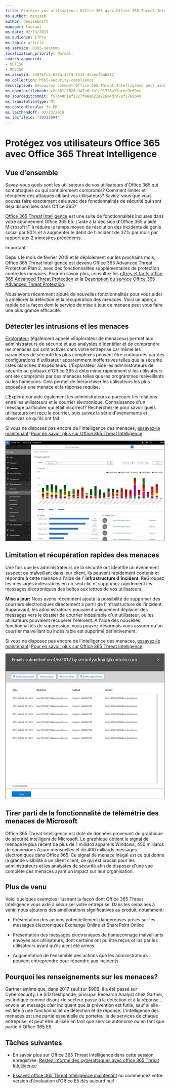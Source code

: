 ```yaml
---
title: Protégez vos utilisateurs Office 365 avec Office 365 Threat Intelligence
ms.author: deniseb
author: denisebmsft
manager: laurawi
ms.date: 02/13/2019
ms.audience: ITPro
ms.topic: article
ms.service: O365-seccomp
localization_priority: Normal
search.appverid:
- MET150
- MOE150
ms.assetid: 3387bfc3-028a-42f4-8133-4cbecfaab812
ms.collection: M365-security-compliance
description: Découvrez comment Office 365 Threat Intelligence peut aider votre organisation à détecter les intrusions et les menaces, ainsi qu'à réduire et à résoudre rapidement les menaces.
ms.openlocfilehash: c2c601c7828e947c6cfa1c91723a19acee9e09ee
ms.sourcegitcommit: f57b4001ef1327f0ea622e716a4d7d78f1769b49
ms.translationtype: MT
ms.contentlocale: fr-FR
ms.lasthandoff: 02/23/2019
ms.locfileid: "30213694"
---
```

# <a name="keep-your-office-365-users-safe-with-office-365-threat-intelligence"></a>Protégez vos utilisateurs Office 365 avec Office 365 Threat Intelligence

## <a name="overview"></a>Vue d'ensemble

Savez-vous quels sont les utilisateurs de vos utilisateurs d'Office 365 qui sont attaqués ou qui sont pirement compromis? Comment limiter et récupérer des attaques ciblant vos utilisateurs? Saviez-vous que vous pouvez faire exactement cela avec des fonctionnalités de sécurité qui sont déjà disponibles dans Office 365? 
  
[Office 365 Threat Intelligence](office-365-ti.md) est une suite de fonctionnalités incluses dans votre abonnement Office 365 E5. L'aide à la décision d'Office 365 a aidé Microsoft IT à réduire le temps moyen de résolution des incidents de génie social par 80% et à augmenter le débit de l'incident de 37% par mois par rapport aux 2 trimestres précédents. 

> [!IMPORTANT]
> Depuis le mois de février 2019 et le déploiement sur les prochains mois, Office 365 Threat Intelligence est devenu Office 365 Advanced Threat Protection Plan 2, avec des fonctionnalités supplémentaires de protection contre les menaces. Pour en savoir plus, consultez les [offres et tarifs office 365 Advanced Threat Protection](https://products.office.com/exchange/advance-threat-protection) et la [Description du service Office 365 Advanced Threat Protection](https://docs.microsoft.com/office365/servicedescriptions/office-365-advanced-threat-protection-service-description).
  
Nous avons récemment ajouté de nouvelles fonctionnalités pour vous aider à améliorer la détection et la récupération des menaces. Voici un aperçu rapide de la façon dont le service de mise à jour de menace peut vous faire une plus grande efficacité.
  
## <a name="detect-intrusions-and-threats"></a>Détecter les intrusions et les menaces

[Explorateur](use-explorer-in-security-and-compliance.md) (également appelé «Explorateur de menaces») permet aux administrateurs de sécurité et aux analystes d'identifier et de comprendre les menaces qui sont actives dans votre entreprise car même les paramètres de sécurité les plus complexes peuvent être contournés par des configurations d'utilisateur apparemment inoffensives telles que la sécurité listes blanches d'expéditeurs. L'Explorateur aide les administrateurs de sécurité ou globaux d'Office 365 à déterminer rapidement si les utilisateurs ont été compromis par des menaces telles que les programmes malveillants ou les hameçons. Cela permet de hiérarchiser les utilisateurs les plus exposés à une menace et la réponse requise. 
  
L'Explorateur aide également les administrateurs à parcourir les relations entre les utilisateurs et le courrier électronique. Connaissance d'un message particulier qui était incorrect? Recherchez-le pour savoir quels utilisateurs ont reçu le courrier, puis suivez la série d'événements et observez ce qu'ils ont fait.

Si vous ne disposez pas encore de l'intelligence des menaces, [essayez-le maintenant](https://aka.ms/tryo365threatintel3)! [Pour en savoir plus sur Office 365 Threat Intelligence](https://aka.ms/readmoreabouto365threatintel).
  
![Capture d'écran de l'Explorateur de menaces dans Office 365, codée en couleur par une famille de programmes malveillants](media/591338dd-252a-437d-b5f2-87aa42e74b0c.png)
  
## <a name="quickly-mitigate-and-recover-from-threats"></a>Limitation et récupération rapides des menaces

Une fois que les administrateurs de la sécurité ont identifié un événement suspect ou malveillant dans leur client, ils peuvent rapidement contenir et répondre à cette menace à l'aide de l' **infrastructure d'incident**. ReGroupez les messages indésirables en un seul clic et supprimez rapidement les messages électroniques des boîtes aux lettres de vos utilisateurs. 
  
 **Mise à jour:** Nous avons récemment ajouté la possibilité de supprimer des courriers électroniques directement à partir de l'infrastructure de l'incident. Auparavant, les administrateurs pouvaient uniquement déplacer des messages vers le dossier de courrier indésirable d'un utilisateur, où les utilisateurs pouvaient récupérer l'élément. À l'aide des nouvelles fonctionnalités de suppression, vous pouvez désormais vous assurer qu'un courrier malveillant ou indésirable est supprimé définitivement. 
  
Si vous ne disposez pas encore de l'intelligence des menaces, [essayez-le maintenant](https://aka.ms/tryo365threatintel3)! [Pour en savoir plus sur Office 365 Threat Intelligence](https://aka.ms/readmoreabouto365threatintel).
  
![Capture d'écran de la liste des messages de correction d'incidents](media/9d8452d3-d8d2-4b26-81f9-76396e08dd17.png)
  
## <a name="leverage-the-threat-telemetry-of-microsoft"></a>Tirer parti de la fonctionnalité de télémétrie des menaces de Microsoft

Office 365 Threat Intelligence est doté de données provenant du graphique de sécurité intelligent de Microsoft. Le graphique obtient le signal de menace le plus récent de plus de 1 milliard appareils Windows, 450 milliards de connexions Azure mensuelles et de 400 milliards messages électroniques dans Office 365. Ce signal de menace inégal est ce qui donne la grande visibilité à un client client, ce qui est crucial pour les administrateurs et les analystes de sécurité afin de disposer d'une vue complète des menaces ayant un impact sur leur organisation. 
  
## <a name="more-to-come"></a>Plus de venu

Voici quelques exemples illustrant la façon dont Office 365 Threat Intelligence vous aide à sécuriser votre entreprise. Dans les semaines à venir, nous ajoutons des améliorations significatives au produit, notamment:
  
- Présentation des actions potentiellement dangereuses prises sur les messages électroniques Exchange Online et SharePoint Online
    
- Présentation des messages électroniques de hameçonnage malveillants envoyés aux utilisateurs, dont certains ont pu être reçus et lus par les utilisateurs avant qu'ils aient été armes
    
- Augmentation de l'ensemble des actions que les administrateurs peuvent entreprendre pour répondre aux incidents
    
## <a name="why-threat-intelligence"></a>Pourquoi les renseignements sur les menaces?

Gartner estime que, dans 2017 seul sur $90B, il a été passé sur Cybersecurity. Le SID Deshpande, principal Research Analyst chez Gartner, est indiqué comme disant «le secteur passe à la détection et à la réponse... envoie un message clair indiquant que la prévention est futile, sauf si elle est liée à une fonctionnalité de détection et de réponse. L'intelligence des menaces est une partie essentielle du portefeuille de services de chaque entreprise, et peut être utilisée en tant que service autonome ou en tant que partie d'Office 365 E5.
  
## <a name="whats-next"></a>Tâches suivantes

- En savoir plus sur Office 365 Threat Intelligence dans cette session enregistrée: [Restez informé des cyberattaques avec office 365 Threat Intelligence](https://myignite.microsoft.com/videos/53723)
    
- [Essayez office 365 Threat Intelligence maintenant](https://aka.ms/tryo365threatintel3) ou commencez votre version d'évaluation d'Office E5 dès aujourd'hui! 
    

